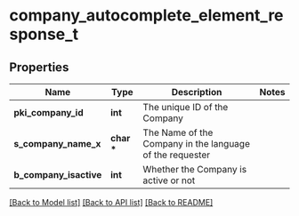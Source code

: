 # company_autocomplete_element_response_t

## Properties
Name | Type | Description | Notes
------------ | ------------- | ------------- | -------------
**pki_company_id** | **int** | The unique ID of the Company | 
**s_company_name_x** | **char \*** | The Name of the Company in the language of the requester | 
**b_company_isactive** | **int** | Whether the Company is active or not | 

[[Back to Model list]](../README.md#documentation-for-models) [[Back to API list]](../README.md#documentation-for-api-endpoints) [[Back to README]](../README.md)


